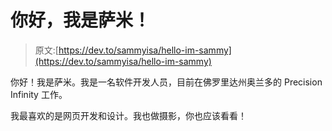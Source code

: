 # 你好，我是萨米！

> 原文:[https://dev.to/sammyisa/hello-im-sammy](https://dev.to/sammyisa/hello-im-sammy)

你好！我是萨米。我是一名软件开发人员，目前在佛罗里达州奥兰多的 Precision Infinity 工作。

我最喜欢的是网页开发和设计。我也做摄影，你也应该看看！